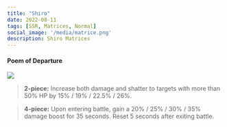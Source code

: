 ```yaml
---
title: "Shiro"
date: 2022-08-11
tags: [SSR, Matrices, Normal]
social_image: '/media/matrice.png'
description: Shiro Matrices
---
```

#### Poem of Departure 

![](https://i.postimg.cc/R02pYZBr/Shiro-m.png)

> **2-piece:** Increase both damage and shatter to targets with more than 50% HP by 15% / 19% / 22.5% / 26%.

> **4-piece:** Upon entering battle, gain a 20% / 25% / 30% / 35% damage boost for 35 seconds. Reset 5 seconds after exiting battle.